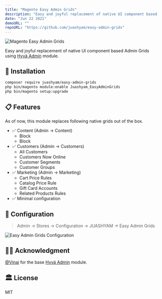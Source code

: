 ```yaml
---
title: "Magento Easy Admin Grids"
description: "Easy and joyful replacement of native UI component based Admin Grids using Hyvä Admin module."
date: "Jun 22 2021"
demoURL: ""
repoURL: "https://github.com/juashyam/easy-admin-grids"
---
```


![Magento Easy Admin Grids](/easy-admin-grids.png)

Easy and joyful replacement of native UI component based Admin Grids using [Hyvä Admin](https://github.com/hyva-themes/magento2-hyva-admin) module.

## 🚀 Installation

```bash
composer require juashyam/easy-admin-grids
php bin/magento module:enable Juashyam_EasyAdminGrids
php bin/magento setup:upgrade
```

## 📋 Features

As of now, this module replaces following native grids out of the box.

- ✅ Content (Admin → Content)
  - Block
  - Block
- ✅ Customers (Admin → Customers)
  - All Customers
  - Customers Now Online
  - Customer Segments
  - Customer Groups
- ✅ Marketing (Admin → Marketing)
  - Cart Price Rules
  - Catalog Price Rule
  - Gift Card Accounts
  - Related Products Rules
- ✅ Minimal configuration

## 📄 Configuration

> Admin → Stores → Configuration → JUASHYAM → Easy Admin Grids

![Easy Admin Grids Configuration](/easy-admin-grids-config.png)

## 🫶🏼 Acknowledgment

[@Vinai](https://github.com/Vinai) for the base [Hyvä Admin](https://github.com/hyva-themes/magento2-hyva-admin) module.

## 🏛️ License

MIT
